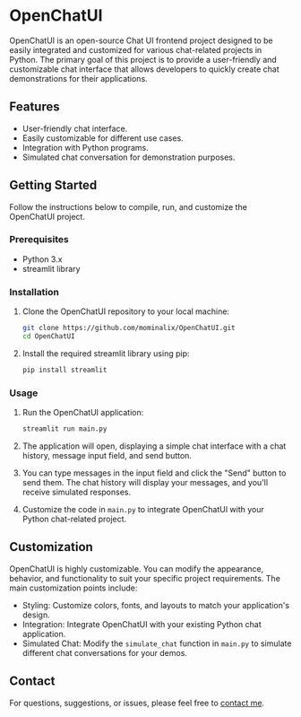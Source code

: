 # OpenChatUI

OpenChatUI is an open-source Chat UI frontend project designed to be easily integrated and customized for various chat-related projects in Python. The primary goal of this project is to provide a user-friendly and customizable chat interface that allows developers to quickly create chat demonstrations for their applications.

## Features

- User-friendly chat interface.
- Easily customizable for different use cases.
- Integration with Python programs.
- Simulated chat conversation for demonstration purposes.

## Getting Started

Follow the instructions below to compile, run, and customize the OpenChatUI project.

### Prerequisites

- Python 3.x
- streamlit library 

### Installation

1. Clone the OpenChatUI repository to your local machine:

   ```bash
   git clone https://github.com/mominalix/OpenChatUI.git
   cd OpenChatUI
   ```

2. Install the required streamlit library using pip:

   ```bash
   pip install streamlit
   ```

### Usage

1. Run the OpenChatUI application:

   ```bash
   streamlit run main.py
   ```

2. The application will open, displaying a simple chat interface with a chat history, message input field, and send button.

3. You can type messages in the input field and click the "Send" button to send them. The chat history will display your messages, and you'll receive simulated responses.

4. Customize the code in `main.py` to integrate OpenChatUI with your Python chat-related project.

## Customization

OpenChatUI is highly customizable. You can modify the appearance, behavior, and functionality to suit your specific project requirements. The main customization points include:

- Styling: Customize colors, fonts, and layouts to match your application's design.
- Integration: Integrate OpenChatUI with your existing Python chat application.
- Simulated Chat: Modify the `simulate_chat` function in `main.py` to simulate different chat conversations for your demos.

## Contact

For questions, suggestions, or issues, please feel free to [contact me](mailto:mominalix@gmail.com).

